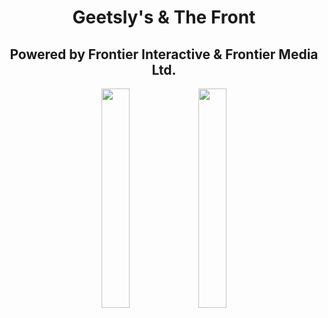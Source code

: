 <h1 align="center">
  Geetsly's & The Front
</h1>
<h2 align="center">Powered by Frontier Interactive & Frontier Media Ltd.</h2>

<p align="middle">
  <a href="https://discord.gg/fedVdrp3M2"><img src="https://geetslys.net/assets/img/gcw-icon.png" width="30%" /></a>
  <a href="https://discord.gg/JvSc9Qt3VX"><img src="https://geetslys.net/assets/img/gcu-icon.png" width="30%" /></a>
</p>
